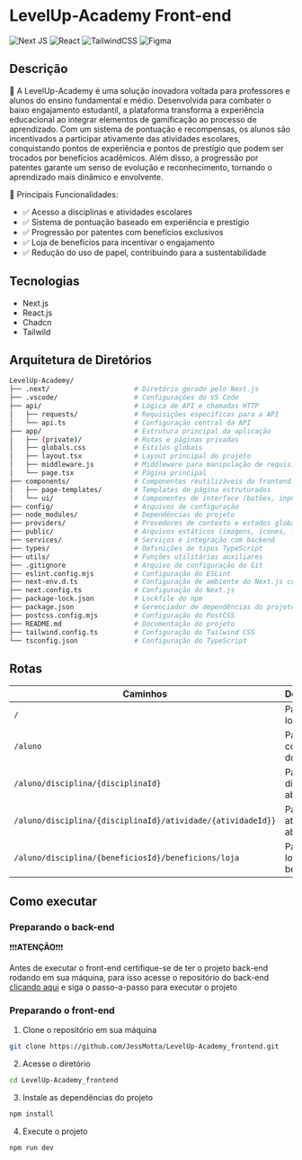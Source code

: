 # LevelUp-Academy Front-end
![Next JS](https://img.shields.io/badge/Next-black?style=for-the-badge&logo=next.js&logoColor=white)
![React](https://img.shields.io/badge/react-%2320232a.svg?style=for-the-badge&logo=react&logoColor=%2361DAFB)
![TailwindCSS](https://img.shields.io/badge/tailwindcss-%2338B2AC.svg?style=for-the-badge&logo=tailwind-css&logoColor=white)
![Figma](https://img.shields.io/badge/figma-%23F24E1E.svg?style=for-the-badge&logo=figma&logoColor=white)

## Descrição

📌 A LevelUp-Academy é uma solução inovadora voltada para professores e alunos do ensino fundamental e médio. Desenvolvida para combater o baixo engajamento estudantil, a plataforma transforma a experiência educacional ao integrar elementos de gamificação ao processo de aprendizado.
Com um sistema de pontuação e recompensas, os alunos são incentivados a participar ativamente das atividades escolares, conquistando pontos de experiência e pontos de prestígio que podem ser trocados por benefícios acadêmicos. Além disso, a progressão por patentes garante um senso de evolução e reconhecimento, tornando o aprendizado mais dinâmico e envolvente.

🎯 Principais Funcionalidades:
- ✅ Acesso a disciplinas e atividades escolares
- ✅ Sistema de pontuação baseado em experiência e prestígio
- ✅ Progressão por patentes com benefícios exclusivos
- ✅ Loja de benefícios para incentivar o engajamento
- ✅ Redução do uso de papel, contribuindo para a sustentabilidade

## Tecnologias
- Next.js
- React.js
- Chadcn
- Tailwild

## Arquitetura de Diretórios
```bash
LevelUp-Academy/
├── .next/                     # Diretório gerado pelo Next.js
├── .vscode/                   # Configurações do VS Code
├── api/                       # Lógica de API e chamadas HTTP
│   ├── requests/              # Requisições específicas para a API
│   └── api.ts                 # Configuração central da API
├── app/                       # Estrutura principal da aplicação
│   ├── (private)/             # Rotas e páginas privadas
│   ├── globals.css            # Estilos globais
│   ├── layout.tsx             # Layout principal do projeto
│   ├── middleware.js          # Middleware para manipulação de requisições
│   └── page.tsx               # Página principal
├── components/                # Componentes reutilizáveis do frontend
│   ├── page-templates/        # Templates de página estruturados
│   └── ui/                    # Componentes de interface (botões, inputs, etc.)
├── config/                    # Arquivos de configuração
├── node_modules/              # Dependências do projeto
├── providers/                 # Provedores de contexto e estados globais
├── public/                    # Arquivos estáticos (imagens, ícones, fontes)
├── services/                  # Serviços e integração com backend
├── types/                     # Definições de tipos TypeScript
├── utils/                     # Funções utilitárias auxiliares
├── .gitignore                 # Arquivo de configuração do Git
├── eslint.config.mjs          # Configuração do ESLint
├── next-env.d.ts              # Configuração de ambiente do Next.js com TypeScript
├── next.config.ts             # Configuração do Next.js
├── package-lock.json          # Lockfile do npm
├── package.json               # Gerenciador de dependências do projeto
├── postcss.config.mjs         # Configuração do PostCSS
├── README.md                  # Documentação do projeto
├── tailwind.config.ts         # Configuração do Tailwind CSS
└── tsconfig.json              # Configuração do TypeScript
```

## Rotas
| Caminhos | Descrição
|-------| ---------
| `/` | Página de login
| `/aluno` | Página com salas do aluno
| `/aluno/disciplina/{disciplinaId}` | Página da disciplina aberta
| `/aluno/disciplina/{disciplinaId}/atividade/{atividadeId}}` | Página da atividade aberta
| `/aluno/disciplina/{beneficiosId}/beneficions/loja` | Página da loja de benefícios


## Como executar

### Preparando o back-end
❗❗❗**ATENÇÃO**❗❗❗

Antes de executar o front-end certifique-se de ter o projeto back-end rodando em sua máquina, para isso acesse o repositório do back-end [clicando aqui](https://github.com/JessMotta/LevelUp-Academy_backend) e siga o passo-a-passo para executar o projeto

### Preparando o front-end
1. Clone o repositório em sua máquina
```bash
git clone https://github.com/JessMotta/LevelUp-Academy_frontend.git
```
2. Acesse o diretório
```bash
cd LevelUp-Academy_frontend
```
3. Instale as dependências do projeto
```bash
npm install
```
4. Execute o projeto
```bash
npm run dev
```
